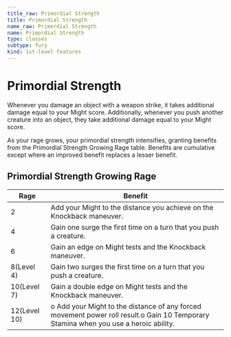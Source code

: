 ```yaml
---
title_raw: Primordial Strength
title: Primordial Strength
name_raw: Primordial Strength
name: Primordial Strength
type: classes
subtype: fury
kind: 1st-level features
---
```


# Primordial Strength

Whenever you damage an object with a weapon strike, it takes additional damage equal to your Might score. Additionally, whenever you push another creature into an object, they take additional damage equal to your Might score.

As your rage grows, your primordial strength intensifies, granting benefits from the Primordial Strength Growing Rage table. Benefits are cumulative except where an improved benefit replaces a lesser benefit.

## Primordial Strength Growing Rage

| Rage         | Benefit                                                                                                                              |
| ------------ | ------------------------------------------------------------------------------------------------------------------------------------ |
| 2            | Add your Might to the distance you achieve on the Knockback maneuver.                                                                |
| 4            | Gain one surge the first time on a turn that you push a creature.                                                                    |
| 6            | Gain an edge on Might tests and the Knockback maneuver.                                                                              |
| 8(Level 4)   | Gain two surges the first time on a turn that you push a creature.                                                                   |
| 10(Level 7)  | Gain a double edge on Might tests and the Knockback maneuver.                                                                        |
| 12(Level 10) | o Add your Might to the distance of any forced movement power roll result.o Gain 10 Temporary Stamina when you use a heroic ability. |

